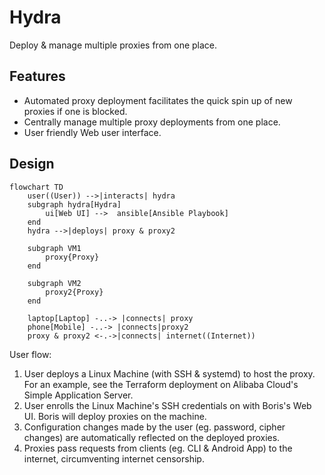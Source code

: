 # Hydra
Deploy & manage multiple proxies from one place.

## Features
- Automated proxy deployment facilitates the quick spin up of new proxies if one is blocked.
- Centrally manage multiple proxy deployments from one place.
- User friendly Web user interface.

## Design
```mermaid
flowchart TD
    user((User)) -->|interacts| hydra
    subgraph hydra[Hydra]
        ui[Web UI] -->  ansible[Ansible Playbook]
    end
    hydra -->|deploys| proxy & proxy2

    subgraph VM1
        proxy{Proxy}
    end

    subgraph VM2
        proxy2{Proxy}
    end

    laptop[Laptop] -..-> |connects| proxy
    phone[Mobile] -..-> |connects|proxy2
    proxy & proxy2 <-.->|connects| internet((Internet))
```

User flow:
1. User deploys a Linux Machine (with SSH & systemd) to host the proxy. For an example, see the Terraform deployment on Alibaba Cloud's Simple Application Server.
2. User enrolls the Linux Machine's SSH credentials on with Boris's Web UI. Boris will deploy proxies on the machine.
3. Configuration changes made by the user (eg. password, cipher changes) are automatically reflected on the deployed proxies.
4. Proxies pass requests from clients (eg. CLI & Android  App) to the internet, circumventing internet censorship.
